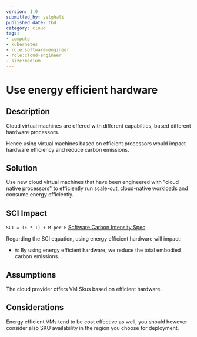 ```yaml
---
version: 1.0
submitted_by: yelghali
published_date: tbd
category: cloud
tags: 
- compute
- kubernetes
- role:software-engineer
- role:cloud-engineer
- size:medium
---
```


# Use energy efficient hardware

## Description

Cloud virtual machines are offered with different capabilties, based different hardware processors.

Hence using virtual machines based on efficient processors would impact hardware efficiency and reduce carbon emissions.


## Solution

Use new cloud virtual machines that have been engineered with "cloud native processors" to efficiently run scale-out, cloud-native workloads and consume energy efficiently.


## SCI Impact
`SCI = (E * I) + M per R`
[Software Carbon Intensity Spec](https://grnsft.org/sci)

Regarding the SCI equation, using energy efficient hardware will impact:

- `M`: By using energy efficient hardware, we reduce the total embodied carbon emissions.

## Assumptions

The cloud provider offers VM Skus based on efficient hardware.

## Considerations

Energy efficient VMs tend to be cost effective as well, you should however consider also SKU availability in the region you choose for deployment.
